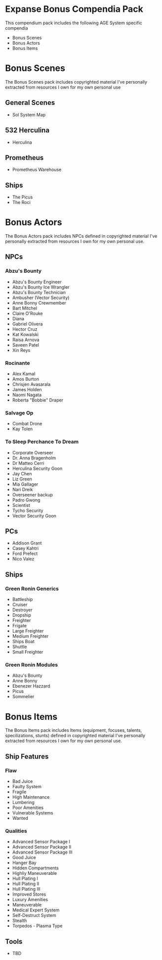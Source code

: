 # Expanse Bonus Compendia Pack

This compendium pack includes the following AGE System specific compendia
- Bonus Scenes
- Bonus Actors
- Bonus Items

# Bonus Scenes
The Bonus Scenes pack includes copyrighted material I've personally extracted from resources I own for my own personal use
## General Scenes
- Sol System Map
## 532 Herculina
- Herculina
## Prometheus
- Prometheus Warehouse
## Ships
- The Picus
- The Roci

# Bonus Actors
The Bonus Actors pack includes NPCs defined in copyrighted material I've personally extracted from resources I own for my own personal use.
## NPCs
### Abzu's Bounty
- Abzu's Bounty Engineer
- Abzu's Bounty Ice Wrangler
- Abzu's Bounty Technician
- Ambusher (Vector Security)
- Anne Bonny Crewmember
- Bart Mitchel
- Claire O'Rouke
- Diana
- Gabriel Olivera
- Hector Cruz
- Kat Kowalski
- Raisa Arnova
- Saveen Patel
- Xin Reys
### Rocinante
- Alex Kamal
- Amos Burton
- Chrisjen Avasarala
- James Holden
- Naomi Nagata
- Roberta "Bobbie" Draper
### Salvage Op
- Combat Drone
- Kay Tolen
### To Sleep Perchance To Dream
- Corporate Overseer
- Dr. Anna Bragenholm
- Dr Matteo Cerri
- Herculina Security Goon
- Jay Chen
- Liz Green
- Mia Gallager
- Nari Dreik
- Overseener backup
- Padro Gwong
- Scientist
- Tycho Security
- Vector Security Goon
## PCs
- Addison Grant
- Casey Kahtri
- Ford Prefect
- Nico Valez
## Ships
### Green Ronin Generics
- Battleship
- Cruiser
- Destroyer
- Dropship
- Freighter
- Frigate
- Large Freighter
- Medium Freighter
- Ships Boat
- Shuttle
- Small Freighter
### Green Ronin Modules
- Abzu's Bounty
- Anne Bonny
- Ebenezer Hazzard
- Picus
- Sommelier

# Bonus Items
The Bonus Items pack includes Items (equipment, focuses, talents, specilizations, stunts) defined in copyrighted material I've personally extracted from resources I own for my own personal use.
## Ship Features
### Flaw
- Bad Juice
- Faulty System
- Fragile
- High Maintenance
- Lumbering
- Poor Amenities
- Vulnerable Systems
- Wanted
### Qualities
- Advanced Sensor Package I
- Advanced Sensor Package II
- Advanced Sensor Package III
- Good Juice
- Hanger Bay
- Hidden Compartments
- Highliy Maneuverable
- Hull Plating I
- Hull Plating II
- Hull Plating III
- Improved Stores
- Luxury Amenities
- Maneuverable
- Medical Expert System
- Self-Destruct System
- Stealth
- Torpedos - Plasma Type
## Tools
- TBD

